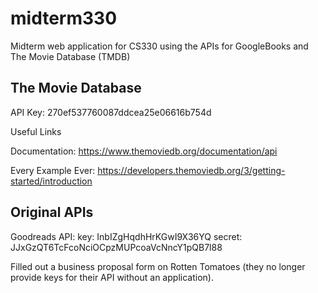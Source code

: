# midterm330
Midterm web application for CS330 using the APIs for GoogleBooks and The Movie Database (TMDB)

The Movie Database
------------------
API Key: 270ef537760087ddcea25e06616b754d

Useful Links

Documentation: https://www.themoviedb.org/documentation/api 

Every Example Ever: https://developers.themoviedb.org/3/getting-started/introduction


Original APIs
-------------
Goodreads API:
key: InbIZgHqdhHrKGwI9X36YQ
secret: JJxGzQT6TcFcoNciOCpzMUPcoaVcNncY1pQB7l88

Filled out a business proposal form on Rotten Tomatoes (they no longer provide keys for their API without an application).
